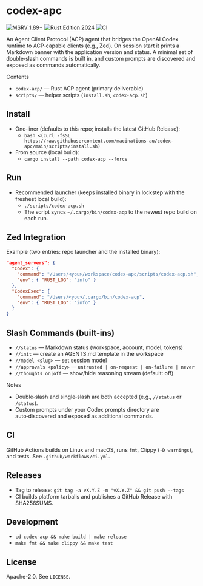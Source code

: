 codex-apc
================

[![MSRV 1.89+](https://img.shields.io/badge/MSRV-1.89%2B-blue.svg)](codex-acp/rust-toolchain.toml)
[![Rust Edition 2024](https://img.shields.io/badge/Edition-2024-blueviolet.svg)](https://doc.rust-lang.org/edition-guide/rust-2024/index.html)
![CI](https://img.shields.io/github/actions/workflow/status/macinations-au/codex-apc/ci.yml?label=CI)

An Agent Client Protocol (ACP) agent that bridges the OpenAI Codex runtime to ACP‑capable clients (e.g., Zed). On session start it prints a Markdown banner with the application version and status. A minimal set of double‑slash commands is built in, and custom prompts are discovered and exposed as commands automatically.

Contents
- `codex-acp/` — Rust ACP agent (primary deliverable)
- `scripts/` — helper scripts (`install.sh`, `codex-acp.sh`)

Install
-------

- One‑liner (defaults to this repo; installs the latest GitHub Release):
  - `bash <(curl -fsSL https://raw.githubusercontent.com/macinations-au/codex-apc/main/scripts/install.sh)`
- From source (local build):
  - `cargo install --path codex-acp --force`

Run
---

- Recommended launcher (keeps installed binary in lockstep with the freshest local build):
  - `./scripts/codex-acp.sh`
  - The script syncs `~/.cargo/bin/codex-acp` to the newest repo build on each run.

Zed Integration
---------------

Example (two entries: repo launcher and the installed binary):

```json
"agent_servers": {
  "Codex": {
    "command": "/Users/<you>/workspace/codex-apc/scripts/codex-acp.sh",
    "env": { "RUST_LOG": "info" }
  },
  "CodexExec": {
    "command": "/Users/<you>/.cargo/bin/codex-acp",
    "env": { "RUST_LOG": "info" }
  }
}
```

Slash Commands (built‑ins)
--------------------------

- `//status` — Markdown status (workspace, account, model, tokens)
- `//init` — create an AGENTS.md template in the workspace
- `//model <slug>` — set session model
- `//approvals <policy>` — `untrusted | on-request | on-failure | never`
- `//thoughts on|off` — show/hide reasoning stream (default: off)

Notes
- Double‑slash and single‑slash are both accepted (e.g., `//status` or `/status`).
- Custom prompts under your Codex prompts directory are auto‑discovered and exposed as additional commands.

CI
--

GitHub Actions builds on Linux and macOS, runs `fmt`, Clippy (`-D warnings`), and tests. See `.github/workflows/ci.yml`.

Releases
--------

- Tag to release: `git tag -a vX.Y.Z -m "vX.Y.Z" && git push --tags`
- CI builds platform tarballs and publishes a GitHub Release with SHA256SUMS.

Development
-----------

- `cd codex-acp && make build | make release`
- `make fmt && make clippy && make test`

License
-------

Apache-2.0. See `LICENSE`.
